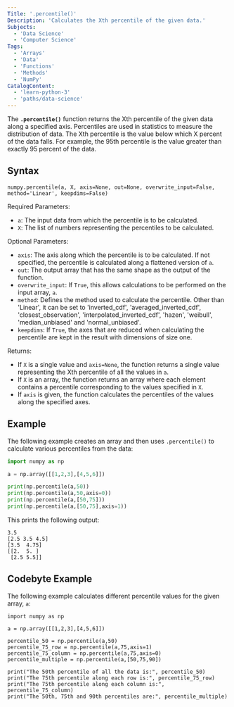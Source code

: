 ```yaml
---
Title: '.percentile()'
Description: 'Calculates the Xth percentile of the given data.'
Subjects:
  - 'Data Science'
  - 'Computer Science'
Tags:
  - 'Arrays'
  - 'Data'
  - 'Functions'
  - 'Methods'
  - 'NumPy'
CatalogContent:
  - 'learn-python-3'
  - 'paths/data-science'
---
```


The **`.percentile()`** function returns the Xth percentile of the given data along a specified axis. Percentiles are used in statistics to measure the distribution of data. The Xth percentile is the value below which X percent of the data falls. For example, the 95th percentile is the value greater than exactly 95 percent of the data.

## Syntax

```pseudo
numpy.percentile(a, X, axis=None, out=None, overwrite_input=False, method='Linear', keepdims=False)
```

Required Parameters:

- `a`: The input data from which the percentile is to be calculated.
- `X`: The list of numbers representing the percentiles to be calculated.

Optional Parameters:

- `axis`: The axis along which the percentile is to be calculated. If not specified, the percentile is calculated along a flattened version of `a`.
- `out`: The output array that has the same shape as the output of the function.
- `overwrite_input`: If `True`, this allows calculations to be performed on the input array, `a`.
- `method`: Defines the method used to calculate the percentile. Other than 'Linear', it can be set to 'inverted_cdf', 'averaged_inverted_cdf', 'closest_observation', 'interpolated_inverted_cdf', 'hazen', 'weibull', 'median_unbiased' and 'normal_unbiased'.
- `keepdims`: If `True`, the axes that are reduced when calculating the percentile are kept in the result with dimensions of size one.

Returns:

- If `X` is a single value and `axis=None`, the function returns a single value representing the Xth percentile of all the values in `a`.
- If `X` is an array, the function returns an array where each element contains a percentile corresponding to the values specified in `X`.
- If `axis` is given, the function calculates the percentiles of the values along the specified axes.

## Example

The following example creates an array and then uses `.percentile()` to calculate various percentiles from the data:

```py
import numpy as np

a = np.array([[1,2,3],[4,5,6]])

print(np.percentile(a,50))
print(np.percentile(a,50,axis=0))
print(np.percentile(a,[50,75]))
print(np.percentile(a,[50,75],axis=1))
```

This prints the following output:

```shell
3.5
[2.5 3.5 4.5]
[3.5  4.75]
[[2.  5. ]
 [2.5 5.5]]
```

## Codebyte Example

The following example calculates different percentile values for the given array, `a`:

```codebyte/python
import numpy as np

a = np.array([[1,2,3],[4,5,6]])

percentile_50 = np.percentile(a,50)
percentile_75_row = np.percentile(a,75,axis=1)
percentile_75_column = np.percentile(a,75,axis=0)
percentile_multiple = np.percentile(a,[50,75,90])

print("The 50th percentile of all the data is:", percentile_50)
print("The 75th percentile along each row is:", percentile_75_row)
print("The 75th percentile along each column is:", percentile_75_column)
print("The 50th, 75th and 90th percentiles are:", percentile_multiple)
```
